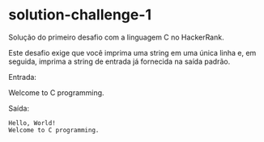 # solution-challenge-1
Solução do primeiro desafio com a linguagem C no HackerRank.

Este desafio exige que você imprima uma string em uma única linha e, em seguida, imprima a string de entrada já fornecida na saída padrão.

Entrada:

Welcome to C programming.

Saída:
```
Hello, World!
Welcome to C programming.
```
